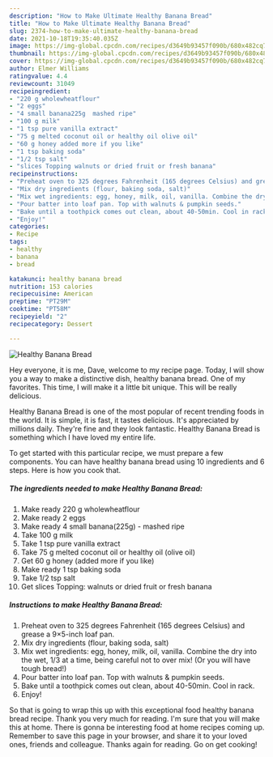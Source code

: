```yaml
---
description: "How to Make Ultimate Healthy Banana Bread"
title: "How to Make Ultimate Healthy Banana Bread"
slug: 2374-how-to-make-ultimate-healthy-banana-bread
date: 2021-10-18T19:35:40.035Z
image: https://img-global.cpcdn.com/recipes/d3649b93457f090b/680x482cq70/healthy-banana-bread-recipe-main-photo.jpg
thumbnail: https://img-global.cpcdn.com/recipes/d3649b93457f090b/680x482cq70/healthy-banana-bread-recipe-main-photo.jpg
cover: https://img-global.cpcdn.com/recipes/d3649b93457f090b/680x482cq70/healthy-banana-bread-recipe-main-photo.jpg
author: Elmer Williams
ratingvalue: 4.4
reviewcount: 31049
recipeingredient:
- "220 g wholewheatflour"
- "2 eggs"
- "4 small banana225g  mashed ripe"
- "100 g milk"
- "1 tsp pure vanilla extract"
- "75 g melted coconut oil or healthy oil olive oil"
- "60 g honey added more if you like"
- "1 tsp baking soda"
- "1/2 tsp salt"
- "slices Topping walnuts or dried fruit or fresh banana"
recipeinstructions:
- "Preheat oven to 325 degrees Fahrenheit (165 degrees Celsius) and grease a 9×5-inch loaf pan."
- "Mix dry ingredients (flour, baking soda, salt)"
- "Mix wet ingredients: egg, honey, milk, oil, vanilla. Combine the dry into the wet, 1/3 at a time, being careful not to over mix! (Or you will have tough bread!)"
- "Pour batter into loaf pan. Top with walnuts & pumpkin seeds."
- "Bake until a toothpick comes out clean, about 40-50min. Cool in rack."
- "Enjoy!"
categories:
- Recipe
tags:
- healthy
- banana
- bread

katakunci: healthy banana bread 
nutrition: 153 calories
recipecuisine: American
preptime: "PT29M"
cooktime: "PT58M"
recipeyield: "2"
recipecategory: Dessert

---
```



![Healthy Banana Bread](https://img-global.cpcdn.com/recipes/d3649b93457f090b/680x482cq70/healthy-banana-bread-recipe-main-photo.jpg)

Hey everyone, it is me, Dave, welcome to my recipe page. Today, I will show you a way to make a distinctive dish, healthy banana bread. One of my favorites. This time, I will make it a little bit unique. This will be really delicious.



Healthy Banana Bread is one of the most popular of recent trending foods in the world. It is simple, it is fast, it tastes delicious. It's appreciated by millions daily. They're fine and they look fantastic. Healthy Banana Bread is something which I have loved my entire life.


To get started with this particular recipe, we must prepare a few components. You can have healthy banana bread using 10 ingredients and 6 steps. Here is how you cook that.

<!--inarticleads1-->

##### The ingredients needed to make Healthy Banana Bread:

1. Make ready 220 g wholewheatflour
1. Make ready 2 eggs
1. Make ready 4 small banana(225g) - mashed ripe
1. Take 100 g milk
1. Take 1 tsp pure vanilla extract
1. Take 75 g melted coconut oil or healthy oil (olive oil)
1. Get 60 g honey (added more if you like)
1. Make ready 1 tsp baking soda
1. Take 1/2 tsp salt
1. Get slices Topping: walnuts or dried fruit or fresh banana




<!--inarticleads2-->

##### Instructions to make Healthy Banana Bread:

1. Preheat oven to 325 degrees Fahrenheit (165 degrees Celsius) and grease a 9×5-inch loaf pan.
1. Mix dry ingredients (flour, baking soda, salt)
1. Mix wet ingredients: egg, honey, milk, oil, vanilla. Combine the dry into the wet, 1/3 at a time, being careful not to over mix! (Or you will have tough bread!)
1. Pour batter into loaf pan. Top with walnuts & pumpkin seeds.
1. Bake until a toothpick comes out clean, about 40-50min. Cool in rack.
1. Enjoy!




So that is going to wrap this up with this exceptional food healthy banana bread recipe. Thank you very much for reading. I'm sure that you will make this at home. There is gonna be interesting food at home recipes coming up. Remember to save this page in your browser, and share it to your loved ones, friends and colleague. Thanks again for reading. Go on get cooking!
